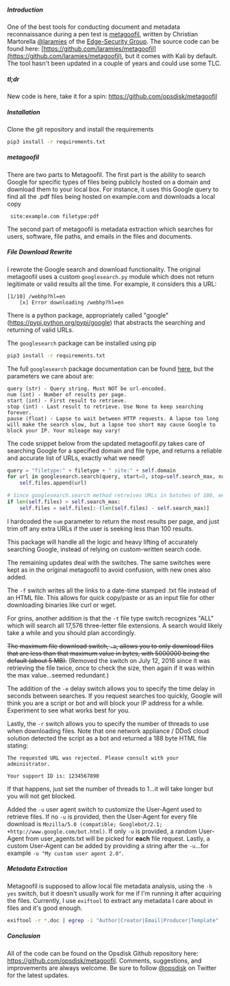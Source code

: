 ##### Introduction

One of the best tools for conducting document and metadata reconnaissance during a pen test is [metagoofil](http://www.edge-security.com/metagoofil.php), written by Christian Martorella [@laramies](http://twitter.com/laramies) of the [Edge-Security Group](http://www.edge-security.com/).  The source code can be found here: [https://github.com/laramies/metagoofil](https://github.com/laramies/metagoofil), but it comes with Kali by default.  The tool hasn't been updated in a couple of years and could use some TLC.

##### tl;dr

New code is here, take it for a spin: <https://github.com/opsdisk/metagoofil>

##### Installation

Clone the git repository and install the requirements

```bash
pip3 install -r requirements.txt
```

##### metagoofil

There are two parts to Metagoofil.  The first part is the ability to search Google for specific types of files being publicly hosted on a domain and download them to your local box.  For instance, it uses this Google query to find all the .pdf files being hosted on example.com and downloads a local copy

     site:example.com filetype:pdf

The second part of metagoofil is metadata extraction which searches for users, software, file paths, and emails in the files and documents.

##### File Download Rewrite

I rewrote the Google search and download functionality.  The original metagoofil uses a custom `googlesearch.py` module which does not return legitimate or valid results all the time.  For example, it considers this a URL:

    [1/10] /webhp?hl=en
        [x] Error downloading /webhp?hl=en

There is a python package, appropriately called "google" (<https://pypi.python.org/pypi/google>) that abstracts the searching and returning of valid URLs.  

The `googlesearch` package can be installed using pip

```bash
pip3 install -r requirements.txt
```

The full `googlesearch` package documentation can be found [here](http://pythonhosted.org/google/), but the parameters we care about are:

    query (str) - Query string. Must NOT be url-encoded.
    num (int) - Number of results per page.
    start (int) - First result to retrieve.
    stop (int) - Last result to retrieve. Use None to keep searching forever.
    pause (float) - Lapse to wait between HTTP requests. A lapse too long will make the search slow, but a lapse too short may cause Google to block your IP. Your mileage may vary!

The code snippet below from the updated metagoofil.py takes care of searching Google for a specified domain and file type, and returns a reliable and accurate list of URLs, exactly what we need!

```python
query = "filetype:" + filetype + " site:" + self.domain
for url in googlesearch.search(query, start=0, stop=self.search_max, num=100, pause=self.delay, extra_params={'filter': '0'}, user_agent=googlesearch.get_random_user_agent()):
    self.files.append(url)

# Since googlesearch.search method retreives URLs in batches of 100, ensure the file list only contains the requested amount
if len(self.files) > self.search_max:
    self.files = self.files[:-(len(self.files) - self.search_max)]
```

I hardcoded the `num` parameter to return the most results per page, and just trim off any extra URLs if the user is seeking less than 100 results.

This package will handle all the logic and heavy lifting of accurately searching Google, instead of relying on custom-written search code.

The remaining updates deal with the switches.  The same switches were kept as in the original metagoofil to avoid confusion, with new ones also added.  

The `-f` switch writes all the links to a date-time stamped .txt file instead of an HTML file.  This allows for quick copy/paste or as an input file for other downloading binaries like curl or wget.

For grins, another addition is that the `-t` file type switch recognizes "ALL" which will search all 17,576 three-letter file extensions.  A search would likely take a while and you should plan accordingly.

~~The maximum file download switch, `-m`, allows you to only download files that are less than that maximum value in bytes, with 5000000 being the default (about 5 MB).~~ (Removed the switch on July 12, 2016 since it was retrieving the file twice, once to check the size, then again if it was within the max value...seemed redundant.)

The addition of the `-e` delay switch allows you to specify the time delay in seconds between searches.  If you request searches too quickly, Google will think you are a script or bot and will block your IP address for a while.  Experiment to see what works best for you.

Lastly, the `-r` switch allows you to specify the number of threads to use when downloading files.  Note that one network appliance / DDoS cloud solution detected the script as a bot and returned a 188 byte HTML file stating:

    The requested URL was rejected. Please consult with your administrator.

    Your support ID is: 1234567890

If that happens, just set the number of threads to 1...it will take longer but you will not get blocked.

Added the `-u` user agent switch to customize the User-Agent used to retrieve files.  If no `-u` is provided, then the User-Agent for every file download is `Mozilla/5.0 (compatible; Googlebot/2.1; +http://www.google.com/bot.html)`.  If only `-u` is provided, a random User-Agent from user_agents.txt will be picked for **each** file request.  Lastly, a custom User-Agent can be added by providing a string after the `-u`...for example `-u "My custom user agent 2.0"`.

##### Metadata Extraction

Metagoofil is supposed to allow local file metadata analysis, using the `-h yes` switch, but it doesn't usually work for me if I'm running it after acquiring the files. Currently, I use `exiftool` to extract any metadata I care about in files and it's good enough.

```bash
exiftool -r *.doc | egrep -i "Author|Creator|Email|Producer|Template" | sort -u
```

##### Conclusion

All of the code can be found on the Opsdisk Github repository here: <https://github.com/opsdisk/metagoofil>.  Comments, suggestions, and improvements are always welcome.  Be sure to follow [@opsdisk](https://twitter.com/opsdisk) on Twitter for the latest updates.